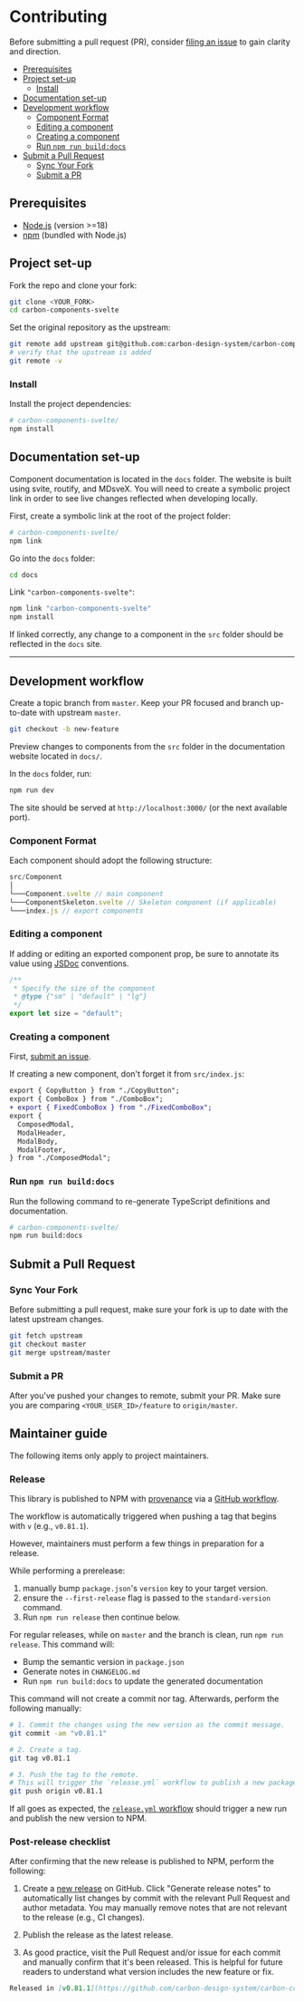 # Contributing

Before submitting a pull request (PR), consider [filing an issue](https://github.com/carbon-design-system/carbon-components-svelte/issues) to gain clarity and direction.

- [Prerequisites](#prerequisites)
- [Project set-up](#project-set-up)
  - [Install](#install)
- [Documentation set-up](#documentation-set-up)
- [Development workflow](#development-workflow)
  - [Component Format](#component-format)
  - [Editing a component](#editing-a-component)
  - [Creating a component](#creating-a-component)
  - [Run `npm run build:docs`](#run-npm-run-builddocs)
- [Submit a Pull Request](#submit-a-pull-request)
  - [Sync Your Fork](#sync-your-fork)
  - [Submit a PR](#submit-a-pr)

## Prerequisites

- [Node.js](https://nodejs.org/en/download/package-manager/) (version >=18)
- [npm](https://docs.npmjs.com/cli) (bundled with Node.js)

## Project set-up

Fork the repo and clone your fork:

```sh
git clone <YOUR_FORK>
cd carbon-components-svelte
```

Set the original repository as the upstream:

```sh
git remote add upstream git@github.com:carbon-design-system/carbon-components-svelte.git
# verify that the upstream is added
git remote -v
```

### Install

Install the project dependencies:

```sh
# carbon-components-svelte/
npm install
```

## Documentation set-up

Component documentation is located in the `docs` folder. The website is built using svite, routify, and MDsveX. You will need to create a symbolic project link in order to see live changes reflected when developing locally.

First, create a symbolic link at the root of the project folder:

```sh
# carbon-components-svelte/
npm link
```

Go into the `docs` folder:

```sh
cd docs
```

Link `"carbon-components-svelte"`:

```sh
npm link "carbon-components-svelte"
npm install
```

If linked correctly, any change to a component in the `src` folder should be reflected in the `docs` site.

---

## Development workflow

Create a topic branch from `master`. Keep your PR focused and branch up-to-date with upstream `master`.

```sh
git checkout -b new-feature
```

Preview changes to components from the `src` folder in the documentation website located in `docs/`.

In the `docs` folder, run:

```sh
npm run dev
```

The site should be served at `http://localhost:3000/` (or the next available port).

### Component Format

Each component should adopt the following structure:

```js
src/Component
│
└───Component.svelte // main component
└───ComponentSkeleton.svelte // Skeleton component (if applicable)
└───index.js // export components
```

### Editing a component

If adding or editing an exported component prop, be sure to annotate its value using [JSDoc](https://jsdoc.app/) conventions.

```js
/**
 * Specify the size of the component
 * @type {"sm" | "default" | "lg"}
 */
export let size = "default";
```

### Creating a component

First, [submit an issue](https://github.com/carbon-design-system/carbon-components-svelte/issues).

If creating a new component, don't forget it from `src/index.js`:

```diff
export { CopyButton } from "./CopyButton";
export { ComboBox } from "./ComboBox";
+ export { FixedComboBox } from "./FixedComboBox";
export {
  ComposedModal,
  ModalHeader,
  ModalBody,
  ModalFooter,
} from "./ComposedModal";
```

### Run `npm run build:docs`

Run the following command to re-generate TypeScript definitions and documentation.

```sh
# carbon-components-svelte/
npm run build:docs
```

## Submit a Pull Request

### Sync Your Fork

Before submitting a pull request, make sure your fork is up to date with the latest upstream changes.

```sh
git fetch upstream
git checkout master
git merge upstream/master
```

### Submit a PR

After you've pushed your changes to remote, submit your PR. Make sure you are comparing `<YOUR_USER_ID>/feature` to `origin/master`.

## Maintainer guide

The following items only apply to project maintainers.

### Release

This library is published to NPM with [provenance](https://docs.npmjs.com/generating-provenance-statements) via a [GitHub workflow](https://github.com/carbon-design-system/carbon-components-svelte/blob/master/.github/workflows/release.yml).

The workflow is automatically triggered when pushing a tag that begins with `v` (e.g., `v0.81.1`).

However, maintainers must perform a few things in preparation for a release.

<!-- Instructions for next/* releases -->

While performing a prerelease:

1. manually bump `package.json`'s `version` key to your target version.
2. ensure the `--first-release` flag is passed to the `standard-version` command.
3. Run `npm run release` then continue below.

For regular releases, while on `master` and the branch is clean, run `npm run release`. This command will:

- Bump the semantic version in `package.json`
- Generate notes in `CHANGELOG.md`
- Run `npm run build:docs` to update the generated documentation

This command will not create a commit nor tag. Afterwards, perform the following manually:

```sh
# 1. Commit the changes using the new version as the commit message.
git commit -am "v0.81.1"

# 2. Create a tag.
git tag v0.81.1

# 3. Push the tag to the remote.
# This will trigger the `release.yml` workflow to publish a new package to NPM (with provenance).
git push origin v0.81.1
```

If all goes as expected, the [`release.yml` workflow](https://github.com/carbon-design-system/carbon-components-svelte/actions/workflows/release.yml) should trigger a new run and publish the new version to NPM.

### Post-release checklist

After confirming that the new release is published to NPM, perform the following:

1. Create a [new release](https://github.com/carbon-design-system/carbon-components-svelte/releases/new) on GitHub. Click "Generate release notes" to automatically list changes by commit with the relevant Pull Request and author metadata. You may manually remove notes that are not relevant to the release (e.g., CI changes).

2. Publish the release as the latest release.

3. As good practice, visit the Pull Request and/or issue for each commit and manually confirm that it's been released. This is helpful for future readers to understand what version includes the new feature or fix.

```md
Released in [v0.81.1](https://github.com/carbon-design-system/carbon-components-svelte/releases/tag/v0.81.1).
```
